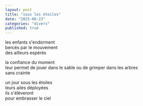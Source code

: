```yaml
---
layout: post
title: "sous les étoiles"
date: "2025-08-23"
categories: "divers"
published: true
---
```


les enfants s'endorment  
bercés par le mouvement  
des ailleurs espérés  

la confiance du moment  
leur permet de jouer dans le sable
ou de grimper dans les arbres  
sans crainte  

un jour sous les étoiles  
leurs ailes déployées  
ils s'élèveront  
pour embrasser le ciel  
